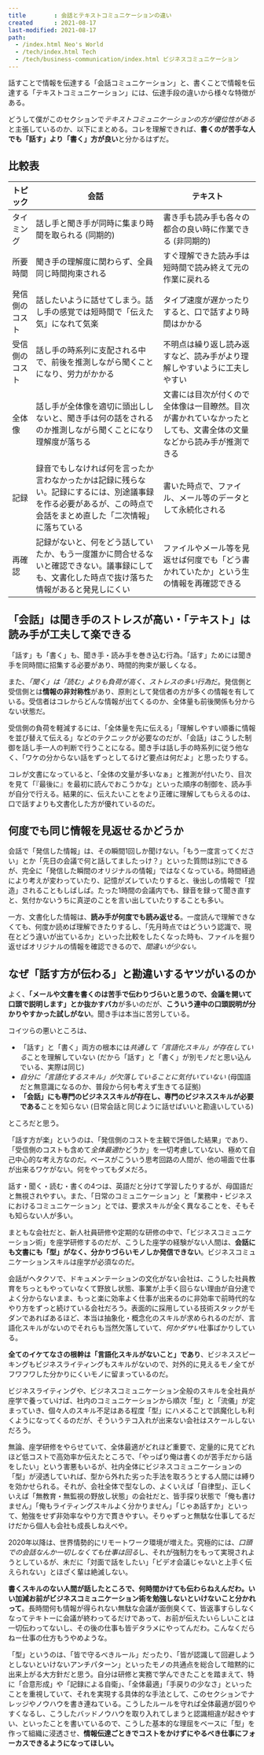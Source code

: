 ```yaml
---
title        : 会話とテキストコミュニケーションの違い
created      : 2021-08-17
last-modified: 2021-08-17
path:
  - /index.html Neo's World
  - /tech/index.html Tech
  - /tech/business-communication/index.html ビジネスコミュニケーション
---
```


話すことで情報を伝達する「会話コミュニケーション」と、書くことで情報を伝達する「テキストコミュニケーション」には、伝達手段の違いから様々な特徴がある。

どうして僕がこのセクションで*テキストコミュニケーションの方が優位性がある*と主張しているのか、以下にまとめる。コレを理解できれば、**書くのが苦手な人でも「話す」より「書く」方が良い**と分かるはずだ。


## 比較表

| トピック | 会話 | テキスト |
|----------|------|----------|
| タイミング     | 話し手と聞き手が同時に集まり時間を取られる (同期的) | 書き手も読み手も各々の都合の良い時に作業できる (非同期的) |
| 所要時間       | 聞き手の理解度に関わらず、全員同じ時間拘束される | すぐ理解できた読み手は短時間で読み終えて元の作業に戻れる |
| 発信側のコスト | 話したいように話せてしまう。話し手の感覚では短時間で「伝えた気」になれて気楽 | タイプ速度が遅かったりすると、口で話すより時間はかかる |
| 受信側のコスト | 話し手の時系列に支配される中で、前後を推測しながら聞くことになり、労力がかかる | 不明点は繰り返し読み返すなど、読み手がより理解しやすいように工夫しやすい |
| 全体像         | 話し手が全体像を適切に頭出ししないと、聞き手は何の話をされるのか推測しながら聞くことになり理解度が落ちる | 文書には目次が付くので全体像は一目瞭然。目次が書かれていなかったとしても、文書全体の文量などから読み手が推測できる |
| 記録           | 録音でもしなければ何を言ったか言わなかったかは記録に残らない。記録にするには、別途議事録を作る必要があるが、この時点で会話をまとめ直した「二次情報」に落ちている | 書いた時点で、ファイル、メール等のデータとして永続化される |
| 再確認         | 記録がないと、何をどう話していたか、もう一度誰かに問合せるないと確認できない。議事録にしても、文書化した時点で抜け落ちた情報があると発見しにくい | ファイルやメール等を見返せば何度でも「どう書かれていたか」という生の情報を再確認できる |


## 「会話」は聞き手のストレスが高い・「テキスト」は読み手が工夫して楽できる

「話す」も「書く」も、聞き手・読み手を巻き込む行為。「話す」ためには聞き手を同時間に招集する必要があり、時間的拘束が厳しくなる。

また、*「聞く」は「読む」よりも負荷が高く、ストレスの多い行為*だ。発信側と受信側とは**情報の非対称性**があり、原則として発信者の方が多くの情報を有している。受信者はコレからどんな情報が出てくるのか、全体量も前後関係も分からない状態だ。

受信側の負荷を軽減するには、「全体量を先に伝える」「理解しやすい順番に情報を並び替えて伝える」などのテクニックが必要なのだが、「会話」はこうした制御を話し手一人の判断で行うことになる。聞き手は話し手の時系列に従う他なく、「ワケの分からない話をずっとしてるけど要点は何だよ」と思ったりする。

コレが文書になっていると、「全体の文量が多いなぁ」と推測が付いたり、目次を見て「『最後に』を最初に読んでおこうかな」といった順序の制御を、読み手が自分で行える。結果的に、伝えたいことをより正確に理解してもらえるのは、口で話すよりも文書化した方が優れているのだ。


## 何度でも同じ情報を見返せるかどうか

会話で「発信した情報」は、その瞬間1回しか聞けない。「もう一度言ってください」とか「先日の会議で何と話してましたっけ？」といった質問は別にできるが、完全に「発信した瞬間のオリジナルの情報」ではなくなっている。時間経過により考えが変わっていたり、記憶がズレていたりすると、後出しの情報で「捏造」されることもしばしば。たった1時間の会議内でも、録音を録って聞き直すと、気付かないうちに真逆のことを言い出していたりすることも多い。

一方、文書化した情報は、**読み手が何度でも読み返せる**。一度読んで理解できなくても、何度か読めば理解できたりするし、「先月時点ではどういう認識で、現在とどう違いが出ているか」といった比較をしたくなった時も、ファイルを掘り返せばオリジナルの情報を確認できるので、*間違いが少ない。*


## なぜ「話す方が伝わる」と勘違いするヤツがいるのか

よく、**「メールや文書を書くのは苦手で伝わりづらいと思うので、会議を開いて口頭で説明します」とか抜かすバカ**が多いのだが、**こういう連中の口頭説明が分かりやすかった試しがない**。聞き手は本当に苦労している。

コイツらの悪いところは、

- 「話す」と「書く」両方の根本には*共通して「言語化スキル」が存在している*ことを理解していない (だから「話す」と「書く」が別モノだと思い込んでいる、実際は同じ)
- *自分に「言語化するスキル」が欠落していることに気付いていない* (母国語だと無意識になるのか、普段から何も考えず生きてる証拠)
- **「会話」にも専門のビジネススキルが存在し、専門のビジネススキルが必要である**ことを知らない (日常会話と同じように話せばいいと勘違いしている)

ところだと思う。

「話す方が楽」というのは、「発信側のコストを主観で評価した結果」であり、「受信側のコストも含めて*全体最適*かどうか」を一切考慮していない、極めて自己中心的な考え方なのだ。ベースがこういう思考回路の人間が、他の場面で仕事が出来るワケがない。何をやってもダメだろ。

話す・聞く・読む・書くの4つは、英語だと分けて学習したりするが、母国語だと無視されやすい。また、「日常のコミュニケーション」と「業務中・ビジネスにおけるコミュニケーション」とでは、要求スキルが全く異なることを、そもそも知らない人が多い。

まともな会社だと、新人社員研修や定期的な研修の中で、「ビジネスコミュニケーション術」を座学研修するのだが、こうした座学の経験がない人間は、**会話にも文書にも「型」がなく、分かりづらいモノしか発信できない**。ビジネスコミュニケーションスキルは座学が必須なのだ。

会話がヘタクソで、ドキュメンテーションの文化がない会社は、こうした社員教育をちっともやっていなくて野放し状態、事業が上手く回らない理由が自分達でよく分からないまま、もっと楽に効率よく仕事が出来るのに非効率で前時代的なやり方をずっと続けている会社だろう。表面的に採用している技術スタックがモダンであればあるほど、本当は抽象化・概念化のスキルが求められるのだが、言語化スキルがないのでそれらも当然欠落していて、*何かダサい*仕事ばかりしている。

**全てのイケてなさの根幹は「言語化スキルがないこと」であり**、ビジネススピーキングもビジネスライティングもスキルがないので、対外的に見えるモノ全てがフワフワした分かりにくいモノに留まっているのだ。

ビジネスライティングや、ビジネスコミュニケーション全般のスキルを全社員が座学で養っていけば、社内のコミュニケーションから順次「型」と「流儀」が定まっていき、個々人のスキル不足はある程度「型」にハメることで誤魔化しも利くようになってくるのだが、そういうテコ入れが出来ない会社はスケールしないだろう。

無論、座学研修をやらせていて、全体最適がどれほど重要で、定量的に見てどれほど低コストで高効率か伝えたところで、「やっぱり俺は書くのが苦手だから話をしたい」という害悪もいるが、社内全体にビジネスコミュニケーションの「型」が浸透していれば、型から外れた劣った手法を取ろうとする人間には縛りを効かせられる。それが、会社全体で型なしの、よくいえば「自律型」、正しくいえば「無教育・無監視の野放し状態」の会社だと、皆手探り状態で「俺も書けません」「俺もライティングスキルよく分かりません」「じゃあ話すか」といって、勉強をせず非効率なやり方で貫きやすい。そりゃずっと無駄な仕事してるだけだから個人も会社も成長しねえべや。

2020年以降は、世界情勢的にリモートワーク環境が増えた。究極的には、*口頭での会話なんか一切しなくても仕事は回る*し、それが強制力をもって実現されようとしているが、未だに「対面で話をしたい」「ビデオ会議じゃないと上手く伝えられない」とほざく輩は絶滅しない。

**書くスキルのない人間が話したところで、何時間かけても伝わらねえんだわ。いい加減お前がビジネスコミュニケーション術を勉強しないといけないこと分かれって**。長時間何も情報が得られない無駄な会議が面倒臭くて、皆返事すらしなくなってテキトーに会議が終わってるだけであって、お前が伝えたいらしいことは一切伝わってないし、その後の仕事も皆デタラメにやってんだわ。こんなくだらねー仕事の仕方もうやめような。

「型」というのは、「皆で守るべきルール」だったり、「皆が認識して回避しようとしないといけないアンチパターン」といったモノの共通点を総合して暗黙的に出来上がる大方針だと思う。自分は研修と実務で学んできたことを踏まえて、特に「合意形成」や「記録による自衛」、「全体最適」「手戻りの少なさ」といったことを重視していて、それを実現する具体的な手法として、このセクションでナレッジやノウハウを書き連ねている。こうしたルールを守れば全体最適が図りやすくなるし、こうしたバッドノウハウを取り入れてしまうと認識相違が起きやすい、といったことを書いているので、こうした基本的な理屈をベースに「型」を作って組織に浸透させ、**情報伝達ごときでコストをかけずにやるべき仕事にフォーカスできるようになってほしい。**
